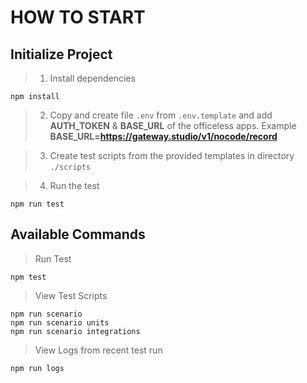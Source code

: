 # HOW TO START

## Initialize Project

> 1. Install dependencies
```
npm install
```

> 2. Copy and create file ```.env``` from ```.env.template``` and add **AUTH_TOKEN** & **BASE_URL** of the officeless apps. Example **BASE_URL=https://gateway.studio/v1/nocode/record**

> 3. Create test scripts from the provided templates in directory ```./scripts```

> 4. Run the test
```
npm run test
```

## Available Commands

> Run Test
```
npm test
```

> View Test Scripts
```
npm run scenario
npm run scenario units
npm run scenario integrations
```

> View Logs from recent test run
```
npm run logs
```